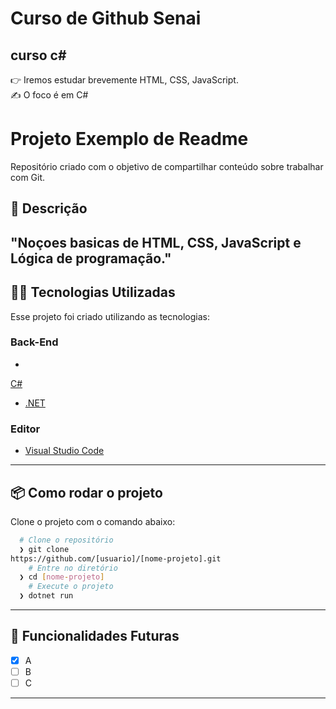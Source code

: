 # Curso de Github Senai 
## curso c#
:point_right: Iremos estudar brevemente HTML, CSS, JavaScript.
<br>
:writing_hand: O foco é em C#
<br>
# Projeto Exemplo de Readme
Repositório criado com o objetivo de compartilhar 
conteúdo sobre trabalhar com Git.
## :rocket: Descrição
"Noçoes basicas de HTML, CSS, JavaScript e Lógica de programação."
---
## 👨‍💻️ Tecnologias Utilizadas
Esse projeto foi criado utilizando as tecnologias:
### Back-End
- 
[C#](https://docs.microsoft.com/pt-br/dotnet/csharp/)
- [.NET](https://dotnet.microsoft.com/download)
### Editor
- [Visual Studio Code](https://code.visualstudio.com/)
---
## 📦️ Como rodar o projeto
Clone o projeto com o comando abaixo:
```bash
  # Clone o repositório
  ❯ git clone 
https://github.com/[usuario]/[nome-projeto].git
	# Entre no diretório
  ❯ cd [nome-projeto]
	# Execute o projeto
  ❯ dotnet run
```
---
## 🔮 Funcionalidades Futuras
- [x] A
- [ ] B
- [ ] C
---